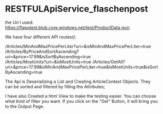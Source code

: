 # RESTFULApiService_flaschenpost

the Uri I used: https://flapotest.blob.core.windows.net/test/ProductData.json

We have four different API routes():


/Articles/MinAndMaxPricePerLiter?uri=&isMinAndMaxPricePerLiter=true
/Articles/ByPriceAndSortAscending?uri=&price=17.99&isSortByAscending=true   
/Articles/MostUnits?uri=&isMostUnits=true
/Articles/GetAll?uri=&price=17.99&isMinAndMaxPricePerLiter=true&isMostUnits=true&isSortByAscending=true


The Api is Deserializing a List<Product> 
and Creating ArticleContext Objects.
They can be sorted and filtered by filling the Attributes;


I have also Created a html View to make the testing easier.
You can choose what kind of filter you want.
If you click on the "Get" Button, it will bring you to the Output Page.
